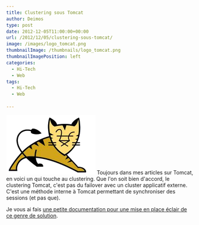 ```yaml
---
title: Clustering sous Tomcat
author: Deimos
type: post
date: 2012-12-05T11:00:00+00:00
url: /2012/12/05/clustering-sous-tomcat/
image: /images/logo_tomcat.png
thumbnailImage: /thumbnails/logo_tomcat.png
thumbnailImagePosition: left
categories:
  - Hi-Tech
  - Web
tags:
  - Hi-Tech
  - Web

---
```

![Tomcat_logo](/images/logo_tomcat.png)
Toujours dans mes articles sur Tomcat, en voici un qui touche au clustering. Que l'on soit bien d'accord, le clustering Tomcat, c'est pas du failover avec un cluster applicatif externe. C'est une méthode interne à Tomcat permettant de synchroniser des sessions (et pas que).

Je vous ai fais [une petite documentation pour une mise en place éclair de ce genre de solution](http://wiki.deimos.fr/Tomcat_:_Mise_en_place_d%27un_serveur_Tomcat#Clustering).